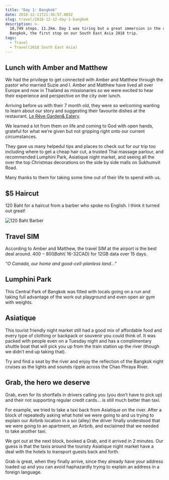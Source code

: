```yaml
---
title: "Day 1: Bangkok"
date: 2018-12-11T21:36:57.885Z
slug: travel/2018-12-12-day-1-bangkok
description: >-
  18,749 steps. 11.2km. Day 1 was tiring but a great immersion in the city of
  Bangkok, the first stop on our South East Asia 2018 trip.
tags:
  - Travel
  - Travel(2018 South East Asia)
---
```


## Lunch with Amber and Matthew

We had the privilege to get connected with Amber and Matthew through the pastor who married Suzie and I. Amber and Matthew have lived all over Europe and now in Thailand as missionaries so we were excited to hear their experience and perspective on the city over lunch.

Arriving before us with their 7 month old, they were so welcoming wanting to learn about our story and suggesting their favourite dishes at the restaurant, [Le Rêve Garden& Eatery](https://goo.gl/maps/yZ5q5d9d1Ss).

We learned a lot from them on life and coming to God with open hands, grateful for what we’re given but not gripping right onto our current circumstances.

They gave us many helpedul tips and places to check out for our trip too including where to get a cheap hair cut, a trusted Thai massage parlour, and recommended Lumphini Park, Asiatique night market, and seeing all the over the top Christmas decorations on the side by side malls on Sukhumvit Road.

Many thanks to them for taking some time out of their life to spend with us.

## \$5 Haircut

120 Baht for a haircut from a barber who spoke no English. I think it turned out great!

![120 Baht Barber](../images/uploads/f2cd895f-e401-4b04-afa7-b0c7cf1fbb6a.jpeg)

## Travel SIM

According to Amber and Matthew, the travel SIM at the airport is the best deal around. $400-800 Baht (~$16-32CAD) for 12GB data over 15 days.

_“O Canada, our home and good-cell-planless land...”_

## Lumphini Park

This Central Park of Bangkok was filled with locals going on a run and taking full advantage of the work out playground and even open air gym with weights.

## Asiatique

This tourist friendly night market still had a good mix of affordable food and every type of clothing or backpack or souvenir you could think of. It was packed with people even on a Tuesday night and has a complimentary shuttle boat that will pick you up from the train station up the river (though we didn’t end up taking that).

Try and find a seat by the river and enjoy the reflection of the Bangkok night cruises as the lights and sounds ripple across the Chao Phraya River.

## Grab, the hero we deserve

Grab, even for its shortfalls in drivers calling you (you don’t have to pick up) and their not supporting regular credit cards... is still much better than taxi.

For example, we tried to take a taxi back from Asiatique on the river. After a block of repeatedly asking what hotel we were going to and us trying to explain our Airbnb location in a soi (alley) the driver finally understood that we were going to an apartment, an Airbnb, and exclaimed that we needed to take another taxi.

We got out at the next block, booked a Grab, and it arrived in 2 minutes. Our guess is that the taxis around the touristy Asiatique night market have a deal with the hotels to transport guests back and forth.

Grab is great, when they finally arrive, since they already have your address loaded up and you can avoid haphazardly trying to explain an address in a foreign language.
